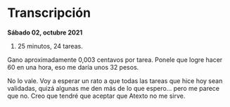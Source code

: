 # Transcripción
**Sábado 02, octubre 2021**
1. 25 minutos, 24 tareas. 

Gano aproximadamente 0,003 centavos por tarea. Ponele que logre hacer 60 en una hora, eso me daría unos 32 pesos.

No lo vale. Voy a esperar un rato a que todas las tareas que hice hoy sean validadas, quizá algunas me den más de lo que espero... pero me parece que no. Creo que tendré que aceptar que Atexto no me sirve. 